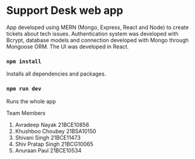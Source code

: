 # Support Desk web app

App developed using MERN (Mongo, Express, React and Node) to create tickets about tech issues. Authentication system was developed with Bcrypt, database models and connection developed with Mongo through Mongoose ORM. The UI was developed in React. 

### `npm install`

Installs all dependencies and packages.

### `npm run dev`

Runs the whole app

Team Members
1. Avradeep Nayak       21BCE10856
2. Khushboo Choubey     21BSA10150
3. Shivani Singh        21BCE11473
4. Shiv Pratap Singh    21BCG10065
5. Anuraan Paul         21BCE10534    
